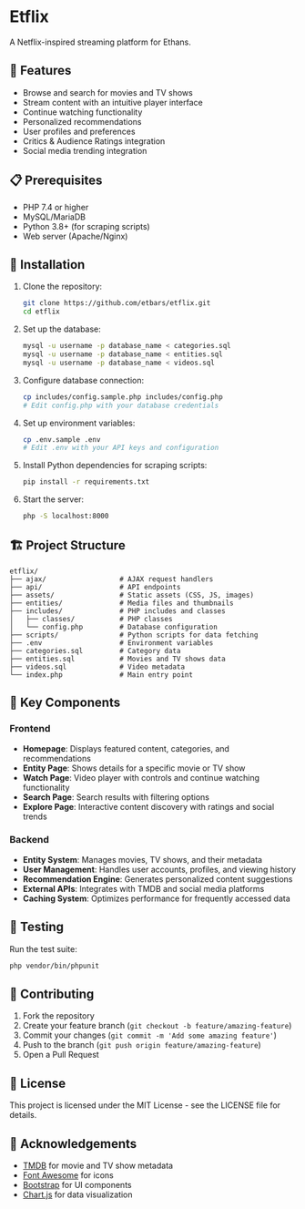 # Etflix

A Netflix-inspired streaming platform for Ethans.

## 🚀 Features

- Browse and search for movies and TV shows
- Stream content with an intuitive player interface
- Continue watching functionality
- Personalized recommendations
- User profiles and preferences
- Critics & Audience Ratings integration
- Social media trending integration

## 📋 Prerequisites

- PHP 7.4 or higher
- MySQL/MariaDB
- Python 3.8+ (for scraping scripts)
- Web server (Apache/Nginx)

## 🔧 Installation

1. Clone the repository:
   ```bash
   git clone https://github.com/etbars/etflix.git
   cd etflix
   ```

2. Set up the database:
   ```bash
   mysql -u username -p database_name < categories.sql
   mysql -u username -p database_name < entities.sql
   mysql -u username -p database_name < videos.sql
   ```

3. Configure database connection:
   ```bash
   cp includes/config.sample.php includes/config.php
   # Edit config.php with your database credentials
   ```

4. Set up environment variables:
   ```bash
   cp .env.sample .env
   # Edit .env with your API keys and configuration
   ```

5. Install Python dependencies for scraping scripts:
   ```bash
   pip install -r requirements.txt
   ```

6. Start the server:
   ```bash
   php -S localhost:8000
   ```

## 🏗️ Project Structure

```
etflix/
├── ajax/                  # AJAX request handlers
├── api/                   # API endpoints
├── assets/                # Static assets (CSS, JS, images)
├── entities/              # Media files and thumbnails
├── includes/              # PHP includes and classes
│   ├── classes/           # PHP classes
│   └── config.php         # Database configuration
├── scripts/               # Python scripts for data fetching
├── .env                   # Environment variables
├── categories.sql         # Category data
├── entities.sql           # Movies and TV shows data
├── videos.sql             # Video metadata
└── index.php              # Main entry point
```

## 📱 Key Components

### Frontend

- **Homepage**: Displays featured content, categories, and recommendations
- **Entity Page**: Shows details for a specific movie or TV show
- **Watch Page**: Video player with controls and continue watching functionality
- **Search Page**: Search results with filtering options
- **Explore Page**: Interactive content discovery with ratings and social trends

### Backend

- **Entity System**: Manages movies, TV shows, and their metadata
- **User Management**: Handles user accounts, profiles, and viewing history
- **Recommendation Engine**: Generates personalized content suggestions
- **External APIs**: Integrates with TMDB and social media platforms
- **Caching System**: Optimizes performance for frequently accessed data

## 🧪 Testing

Run the test suite:
```bash
php vendor/bin/phpunit
```

## 🤝 Contributing

1. Fork the repository
2. Create your feature branch (`git checkout -b feature/amazing-feature`)
3. Commit your changes (`git commit -m 'Add some amazing feature'`)
4. Push to the branch (`git push origin feature/amazing-feature`)
5. Open a Pull Request

## 📄 License

This project is licensed under the MIT License - see the LICENSE file for details.

## 🙏 Acknowledgements

- [TMDB](https://www.themoviedb.org/) for movie and TV show metadata
- [Font Awesome](https://fontawesome.com/) for icons
- [Bootstrap](https://getbootstrap.com/) for UI components
- [Chart.js](https://www.chartjs.org/) for data visualization